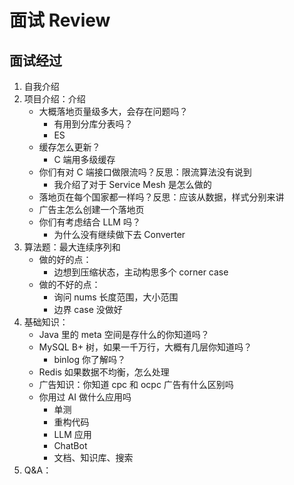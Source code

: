 # 面试 Review

## 面试经过
1. 自我介绍
2. 项目介绍：介绍
    - 大概落地页量级多大，会存在问题吗？
        - 有用到分库分表吗？
        - ES 
    - 缓存怎么更新？
        - C 端用多级缓存
    - 你们有对 C 端接口做限流吗？反思：限流算法没有说到
        - 我介绍了对于 Service Mesh 是怎么做的
    - 落地页在每个国家都一样吗？反思：应该从数据，样式分别来讲
    - 广告主怎么创建一个落地页
    - 你们有考虑结合 LLM 吗？
       - 为什么没有继续做下去 Converter
3. 算法题：最大连续序列和
    - 做的好的点：
        - 边想到压缩状态，主动构思多个 corner case
    - 做的不好的点：
        - 询问 nums 长度范围，大小范围
        - 边界 case 没做好
4. 基础知识：
    - Java 里的 meta 空间是存什么的你知道吗？
    - MySQL B+ 树，如果一千万行，大概有几层你知道吗？
        - binlog 你了解吗？
    - Redis 如果数据不均衡，怎么处理
    - 广告知识：你知道 cpc 和 ocpc 广告有什么区别吗
    - 你用过 AI 做什么应用吗
        - 单测
        - 重构代码
        - LLM 应用
        - ChatBot
        - 文档、知识库、搜索
5. Q&A：